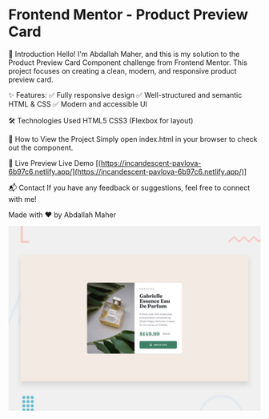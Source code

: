# Frontend Mentor - Product Preview Card


🌟 Introduction
Hello! I'm Abdallah Maher, and this is my solution to the Product Preview Card Component challenge from Frontend Mentor. This project focuses on creating a clean, modern, and responsive product preview card.


✨ Features:
✅ Fully responsive design
✅ Well-structured and semantic HTML & CSS
✅ Modern and accessible UI

🛠 Technologies Used
HTML5
CSS3 (Flexbox for layout)


🚀 How to View the Project
Simply open index.html in your browser to check out the component.

🎨 Live Preview
Live Demo [(https://incandescent-pavlova-6b97c6.netlify.app/](https://incandescent-pavlova-6b97c6.netlify.app/)]

📬 Contact
If you have any feedback or suggestions, feel free to connect with me!

Made with ❤️ by Abdallah Maher

![Design preview for the Product preview card component coding challenge](./design/desktop-preview.jpg)
